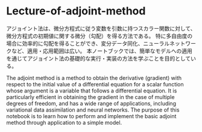 # Lecture-of-adjoint-method

アジョイント法は、微分方程式に従う変数を引数に持つスカラー関数に対して、微分方程式の初期値に関する微分（勾配）を得る方法である。
特に多自由度の場合に効率的に勾配を得ることができ、変分データ同化、ニューラルネットワークなど、適用・応用範囲は広い。
本ノートブックでは、簡単なモデルへの適用を通じてアジョイント法の基礎的な実行・実装の方法を学ぶことを目的としている。

The adjoint method is a method to obtain the derivative (gradient) with respect to the initial value of a differential equation for a scalar function whose argument is a variable that follows a differential equation.
It is particularly efficient in obtaining the gradient in the case of multiple degrees of freedom, and has a wide range of applications, including variational data assimilation and neural networks.
The purpose of this notebook is to learn how to perform and implement the basic adjoint method through application to a simple model.
